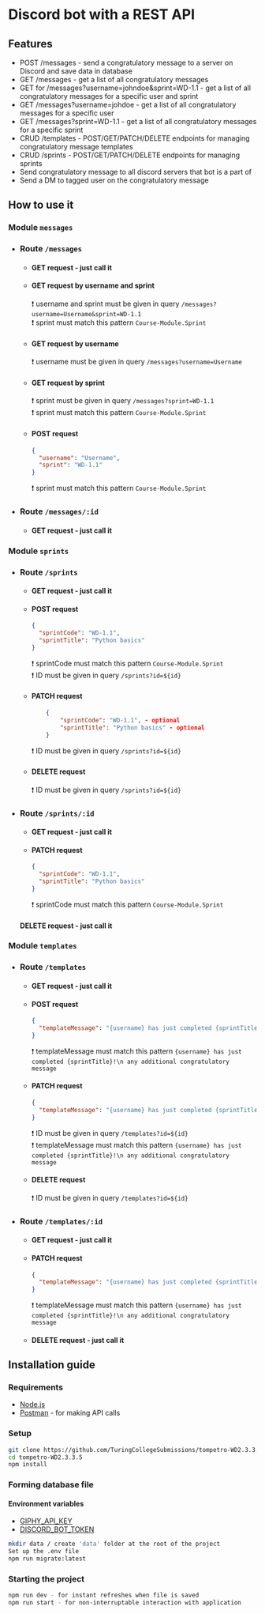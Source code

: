 # Discord bot with a REST API

## Features

- POST /messages - send a congratulatory message to a server on Discord and save data in database
- GET /messages - get a list of all congratulatory messages
- GET for /messages?username=johndoe&sprint=WD-1.1 - get a list of all congratulatory messages for a specific user and sprint
- GET /messages?username=johdoe - get a list of all congratulatory messages for a specific user
- GET /messages?sprint=WD-1.1 - get a list of all congratulatory messages for a specific sprint
- CRUD /templates - POST/GET/PATCH/DELETE endpoints for managing congratulatory message templates
- CRUD /sprints - POST/GET/PATCH/DELETE endpoints for managing sprints
- Send congratulatory message to all discord servers that bot is a part of
- Send a DM to tagged user on the congratulatory message

## How to use it

### Module `messages`

- ### Route `/messages`

  - #### GET request - just call it
  - #### GET request by username and sprint

    ❗ username and sprint must be given in query `/messages?username=Username&sprint=WD-1.1`\
     ❗ sprint must match this pattern `Course-Module.Sprint`

  - #### GET request by username

    ❗ username must be given in query `/messages?username=Username`

  - #### GET request by sprint

    ❗ sprint must be given in query `/messages?sprint=WD-1.1`\
     ❗ sprint must match this pattern `Course-Module.Sprint`

  - #### POST request
    ```json
    {
      "username": "Username",
      "sprint": "WD-1.1"
    }
    ```
    ❗ sprint must match this pattern `Course-Module.Sprint`

- ### Route `/messages/:id`
  - #### GET request - just call it

### Module `sprints`

- ### Route `/sprints`

  - #### GET request - just call it

  - #### POST request

    ```json
    {
      "sprintCode": "WD-1.1",
      "sprintTitle": "Python basics"
    }
    ```

    ❗ sprintCode must match this pattern `Course-Module.Sprint`\
     ❗ ID must be given in query `/sprints?id=${id}`

  - #### PATCH request

    ```json
        {
            "sprintCode": "WD-1.1", - optional
            "sprintTitle": "Python basics" - optional
        }
    ```

    ❗ ID must be given in query `/sprints?id=${id}`

  - #### DELETE request
    ❗ ID must be given in query `/sprints?id=${id}`

- ### Route `/sprints/:id`

  - #### GET request - just call it

  - #### PATCH request

    ```json
    {
      "sprintCode": "WD-1.1",
      "sprintTitle": "Python basics"
    }
    ```

    ❗ sprintCode must match this pattern `Course-Module.Sprint`

  #### DELETE request - just call it

### Module `templates`

- ### Route `/templates`

  - #### GET request - just call it

  - #### POST request

    ```json
    {
      "templateMessage": "{username} has just completed {sprintTitle}!\n ..."
    }
    ```

    ❗ templateMessage must match this pattern `{username} has just completed {sprintTitle}!\n any additional congratulatory message`

  - #### PATCH request

    ```json
    {
      "templateMessage": "{username} has just completed {sprintTitle}!\n ..."
    }
    ```

    ❗ ID must be given in query `/templates?id=${id}`\
     ❗ templateMessage must match this pattern `{username} has just completed {sprintTitle}!\n any additional congratulatory message`

  - #### DELETE request
    ❗ ID must be given in query `/templates?id=${id}`

- ### Route `/templates/:id`

  - #### GET request - just call it

  - #### PATCH request

    ```json
    {
      "templateMessage": "{username} has just completed {sprintTitle}!\n ..."
    }
    ```

    ❗ templateMessage must match this pattern `{username} has just completed {sprintTitle}!\n any additional congratulatory message`

  - #### DELETE request - just call it

## Installation guide

### Requirements

- [Node.js](https://nodejs.org/en/)
- [Postman](https://www.postman.com/downloads/) - for making API calls

### Setup

```bash
git clone https://github.com/TuringCollegeSubmissions/tompetro-WD2.3.3.5.git
cd tompetro-WD2.3.3.5
npm install
```

### Forming database file

#### Environment variables

- <a href="https://developers.giphy.com/docs/api/endpoint/" target="_blank">GIPHY_API_KEY</a>
- <a href="https://discord.com/developers/applications" target="_blank">DISCORD_BOT_TOKEN</a>

```bash
mkdir data / create 'data' folder at the root of the project
Set up the .env file
npm run migrate:latest
```

### Starting the project

```bash
npm run dev - for instant refreshes when file is saved
npm run start - for non-interruptable interaction with application
```
